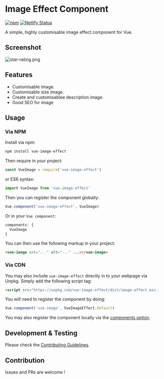 # Image Effect Component

[![npm](https://img.shields.io/npm/dt/vue-image-effect.svg)](https://github.com/thaycacac/vue-image-effect)
[![Netlify Status](https://api.netlify.com/api/v1/badges/000b0d34-355b-44f4-8218-b762ca9233bf/deploy-status)](https://app.netlify.com/sites/vue-image-effect/deploys)

A simple, highly customisable image effect component for Vue.

## Screenshot

![star-rating.png](https://i.imgur.com/34qoigg.png)

## Features

- Customisable image.
- Customisable size image.
- Create and customisablee description image.
- Good SEO for image

## Usage

### Via NPM

Install via npm:

```sh
npm install vue-image-effect
```

Then require in your project:

```js
const VueImage = require('vue-image-effect')
```

or ES6 syntax:

```js
import VueImage from 'vue-image-effect'
```

Then you can register the component globally:

```js
Vue.component('vue-image-effect', VueImage)
```

Or in your `Vue component`:

```js
components: {
  VueImage
}
```

You can then use the following markup in your project:

```html
<vue-image src="..." alt="..." ...></vue-image>
```

### Via CDN

You may also include `vue-image-effect` directly in to your webpage via Unpkg. Simply add the following script tag:

```html
<script src="https://unpkg.com/vue-image-effect/dist/image-effect.min.js"></script>
```

You will need to register the component by doing:

```js
Vue.component('vue-image', VueImageEffect.default)
```

You may also register the component locally via the [components option](https://vuejs.org/v2/guide/components.html#Local-Registration).

## Development & Testing

Please check the [Contributing Guidelines](https://github.com/youngtailors/league-paradox/blob/master/CONTRIBUTING.md).

## Contribution

Issues and PRs are welcome !
